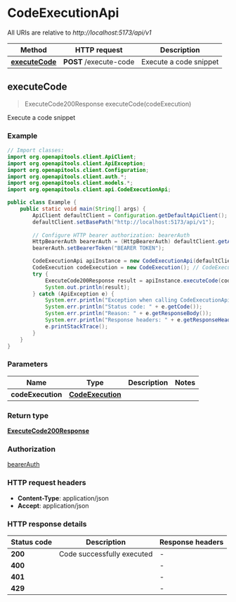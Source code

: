 # CodeExecutionApi

All URIs are relative to *http://localhost:5173/api/v1*

| Method | HTTP request | Description |
|------------- | ------------- | -------------|
| [**executeCode**](CodeExecutionApi.md#executeCode) | **POST** /execute-code | Execute a code snippet |



## executeCode

> ExecuteCode200Response executeCode(codeExecution)

Execute a code snippet

### Example

```java
// Import classes:
import org.openapitools.client.ApiClient;
import org.openapitools.client.ApiException;
import org.openapitools.client.Configuration;
import org.openapitools.client.auth.*;
import org.openapitools.client.models.*;
import org.openapitools.client.api.CodeExecutionApi;

public class Example {
    public static void main(String[] args) {
        ApiClient defaultClient = Configuration.getDefaultApiClient();
        defaultClient.setBasePath("http://localhost:5173/api/v1");
        
        // Configure HTTP bearer authorization: bearerAuth
        HttpBearerAuth bearerAuth = (HttpBearerAuth) defaultClient.getAuthentication("bearerAuth");
        bearerAuth.setBearerToken("BEARER TOKEN");

        CodeExecutionApi apiInstance = new CodeExecutionApi(defaultClient);
        CodeExecution codeExecution = new CodeExecution(); // CodeExecution | 
        try {
            ExecuteCode200Response result = apiInstance.executeCode(codeExecution);
            System.out.println(result);
        } catch (ApiException e) {
            System.err.println("Exception when calling CodeExecutionApi#executeCode");
            System.err.println("Status code: " + e.getCode());
            System.err.println("Reason: " + e.getResponseBody());
            System.err.println("Response headers: " + e.getResponseHeaders());
            e.printStackTrace();
        }
    }
}
```

### Parameters


| Name | Type | Description  | Notes |
|------------- | ------------- | ------------- | -------------|
| **codeExecution** | [**CodeExecution**](CodeExecution.md)|  | |

### Return type

[**ExecuteCode200Response**](ExecuteCode200Response.md)

### Authorization

[bearerAuth](../README.md#bearerAuth)

### HTTP request headers

- **Content-Type**: application/json
- **Accept**: application/json


### HTTP response details
| Status code | Description | Response headers |
|-------------|-------------|------------------|
| **200** | Code successfully executed |  -  |
| **400** |  |  -  |
| **401** |  |  -  |
| **429** |  |  -  |

